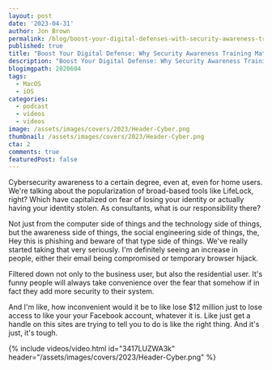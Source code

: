 ```yaml
---
layout: post
date: '2023-04-31'
author: Jon Brown
permalink: /blog/boost-your-digital-defenses-with-security-awareness-training/
published: true
title: "Boost Your Digital Defense: Why Security Awareness Training Matters in the Modern Age!"
description: "Boost Your Digital Defense: Why Security Awareness Training Matters in the Modern Age!"
blogimgpath: 2020604
tags:
  - MacOS
  - iOS
categories:
  - podcast
  - videos
  - videos
image: /assets/images/covers/2023/Header-Cyber.png
thumbnail: /assets/images/covers/2023/Header-Cyber.png
cta: 2
comments: true
featuredPost: false
---
```

Cybersecurity awareness to a certain degree, even at, even for home users.  We're talking about the popularization of broad-based tools like LifeLock, right? Which have capitalized on fear of losing your identity or actually having your identity stolen. As consultants, what is our  responsibility there?

Not just from the computer side of things and the technology side of things, but the awareness side of things, the social engineering side of things, the, Hey  this is phishing and beware of that type side of things. We've really started taking that very seriously.  I'm definitely seeing an increase in people, either their email being compromised or temporary browser hijack.

Filtered down not only to the business user, but also the residential user. It's funny  people will always take convenience over the fear that somehow if in fact they add more security to their system. 

And I'm like, how inconvenient would it be to like lose $12 million   just to lose access to like  your  your Facebook account, whatever it is. Like just get a handle on this sites are trying to tell you to do is like the right thing. And it's just, it's tough.

{% include videos/video.html id="3417LUZWA3k" header="/assets/images/covers/2023/Header-Cyber.png" %}